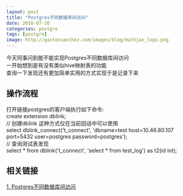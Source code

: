 ```yaml
---
layout: post
title: "Postgres不同数据库间访问"
date: 2018-07-26
categories: postgre
tags: [postgre]
image: http://gastonsanchez.com/images/blog/mathjax_logo.png
---
```

今天同事问到能不能实现Postgres不同数据库间访问  
一开始想到是有没有类似hive映射表的功能  
查询一下发现还有更加简单实用的方式实现于是记录下来  
<!-- more -->
## 操作流程
打开链接postgres的客户端执行如下命令:  
create extension dblink;  
// 创建dblink 这种方式仅在当前回话中可以使用  
select dblink_connect('t_connect', 'dbname=test host=10.46.80.107 port=5432 user=postgres password=postgres');  
// 查询测试表发现  
select * from dblink('t_connect', 'select * from test_log') as t2(id int);

## 相关链接
[1. Postgres不同数据库间访问](https://www.cnblogs.com/cnmarkao/p/4321532.html)  
